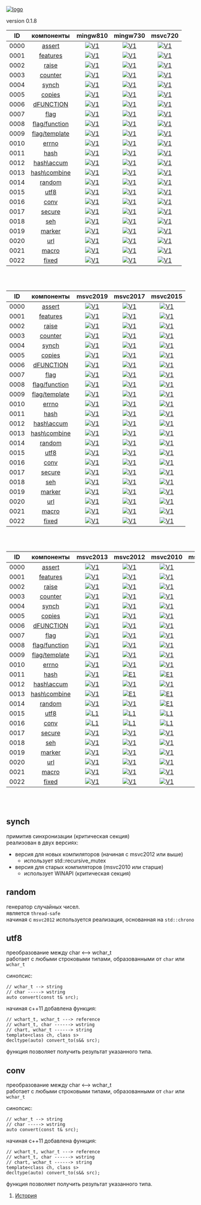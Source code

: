 
[![logo](../logo.png)](../home.md "for developers") 

[L1]: ../images/limited-well.png   "2021y-03m-10d"
[B1]: ../images/limited-bad.png    "2021y-03m-10d"
[F1]: ../images/limited-fail.png   "2021y-03m-10d"

[P1]: ../images/progress.png       "2021y-03m-10d"
[X1]: ../images/failed.png         "2021y-03m-10d"
[V1]: ../images/success.png        "2021y-03m-19d"
[E1]: ../images/nodata.png         "2021y-03m-10d"
[N1]: ../images/na.png             "2021y-03m-10d"

version 0.1.8  

| **ID** | **компоненты**      |  mingw810   |  mingw730   |  msvc720    |  
|:------:|:-------------------:|:-----------:|:-----------:|:-----------:|  
|  0000  | [assert][00]        | [![V1]][00] | [![V1]][00] | [![V1]][00] |  
|  0001  | [features][01]      | [![V1]][01] | [![V1]][01] | [![V1]][01] |  
|  0002  | [raise][02]         | [![V1]][02] | [![V1]][02] | [![V1]][02] |  
|  0003  | [counter][03]       | [![V1]][03] | [![V1]][03] | [![V1]][03] |  
|  0004  | [synch][04]         | [![V1]][04] | [![V1]][04] | [![V1]][04] |  
|  0005  | [copies][05]        | [![V1]][05] | [![V1]][05] | [![V1]][05] |  
|  0006  | [dFUNCTION][06]     | [![V1]][06] | [![V1]][06] | [![V1]][06] |  
|  0007  | [flag][07]          | [![V1]][07] | [![V1]][07] | [![V1]][07] |  
|  0008  | [flag/function][08] | [![V1]][08] | [![V1]][08] | [![V1]][08] |  
|  0009  | [flag/template][09] | [![V1]][09] | [![V1]][09] | [![V1]][09] |  
|  0010  | [errno][10]         | [![V1]][10] | [![V1]][10] | [![V1]][10] |  
|  0011  | [hash][11]          | [![V1]][11] | [![V1]][11] | [![V1]][11] |  
|  0012  | [hash\accum][12]    | [![V1]][12] | [![V1]][12] | [![V1]][12] |  
|  0013  | [hash\combine][13]  | [![V1]][13] | [![V1]][13] | [![V1]][13] |  
|  0014  | [random][14]        | [![V1]][14] | [![V1]][14] | [![V1]][14] |  
|  0015  | [utf8][15]          | [![V1]][15] | [![V1]][15] | [![V1]][15] |  
|  0016  | [conv][16]          | [![V1]][16] | [![V1]][16] | [![V1]][16] |  
|  0017  | [secure][17]        | [![V1]][17] | [![V1]][17] | [![V1]][17] |  
|  0018  | [seh][18]           | [![V1]][18] | [![V1]][18] | [![V1]][18] |  
|  0019  | [marker][19]        | [![V1]][19] | [![V1]][19] | [![V1]][19] |  
|  0020  | [url][20]           | [![V1]][20] | [![V1]][20] | [![V1]][20] |  
|  0021  | [macro][21]         | [![V1]][21] | [![V1]][21] | [![V1]][21] |  
|  0022  | [fixed][22]         | [![V1]][22] | [![V1]][22] | [![V1]][22] |  

<br />
<br />

| **ID** | **компоненты**      |  msvc2019   |  msvc2017   |  msvc2015   |  
|:------:|:-------------------:|:-----------:|:-----------:|:-----------:|  
|  0000  | [assert][00]        | [![V1]][00] | [![V1]][00] | [![V1]][00] |  
|  0001  | [features][01]      | [![V1]][01] | [![V1]][01] | [![V1]][01] |  
|  0002  | [raise][02]         | [![V1]][02] | [![V1]][02] | [![V1]][02] |  
|  0003  | [counter][03]       | [![V1]][03] | [![V1]][03] | [![V1]][03] |  
|  0004  | [synch][04]         | [![V1]][04] | [![V1]][04] | [![V1]][04] |  
|  0005  | [copies][05]        | [![V1]][05] | [![V1]][05] | [![V1]][05] |  
|  0006  | [dFUNCTION][06]     | [![V1]][06] | [![V1]][06] | [![V1]][06] |  
|  0007  | [flag][07]          | [![V1]][07] | [![V1]][07] | [![V1]][07] |  
|  0008  | [flag/function][08] | [![V1]][08] | [![V1]][08] | [![V1]][08] |  
|  0009  | [flag/template][09] | [![V1]][09] | [![V1]][09] | [![V1]][09] |  
|  0010  | [errno][10]         | [![V1]][10] | [![V1]][10] | [![V1]][10] |  
|  0011  | [hash][11]          | [![V1]][11] | [![V1]][11] | [![V1]][11] |  
|  0012  | [hash\accum][12]    | [![V1]][12] | [![V1]][12] | [![V1]][12] |  
|  0013  | [hash\combine][13]  | [![V1]][13] | [![V1]][13] | [![V1]][13] |  
|  0014  | [random][14]        | [![V1]][14] | [![V1]][14] | [![V1]][14] |  
|  0015  | [utf8][15]          | [![V1]][15] | [![V1]][15] | [![V1]][15] |  
|  0016  | [conv][16]          | [![V1]][16] | [![V1]][16] | [![V1]][16] |  
|  0017  | [secure][17]        | [![V1]][17] | [![V1]][17] | [![V1]][17] |  
|  0018  | [seh][18]           | [![V1]][18] | [![V1]][18] | [![V1]][18] |  
|  0019  | [marker][19]        | [![V1]][19] | [![V1]][19] | [![V1]][19] |  
|  0020  | [url][20]           | [![V1]][20] | [![V1]][20] | [![V1]][20] |  
|  0021  | [macro][21]         | [![V1]][21] | [![V1]][21] | [![V1]][21] |  
|  0022  | [fixed][22]         | [![V1]][22] | [![V1]][22] | [![V1]][22] |  

<br />
<br />

| **ID** | **компоненты**      |  msvc2013   |  msvc2012   |  msvc2010   |  msvc2008   |  
|:------:|:-------------------:|:-----------:|:-----------:|:-----------:|:-----------:|  
|  0000  | [assert][00]        | [![V1]][00] | [![V1]][00] | [![V1]][00] | [![V1]][00] |  
|  0001  | [features][01]      | [![V1]][01] | [![V1]][01] | [![V1]][01] | [![V1]][01] |  
|  0002  | [raise][02]         | [![V1]][02] | [![V1]][02] | [![V1]][02] | [![V1]][02] |  
|  0003  | [counter][03]       | [![V1]][03] | [![V1]][03] | [![V1]][03] | [![V1]][03] |  
|  0004  | [synch][04]         | [![V1]][04] | [![V1]][04] | [![V1]][04] | [![V1]][04] |  
|  0005  | [copies][05]        | [![V1]][05] | [![V1]][05] | [![V1]][05] | [![V1]][05] |  
|  0006  | [dFUNCTION][06]     | [![V1]][06] | [![V1]][06] | [![V1]][06] | [![V1]][06] |  
|  0007  | [flag][07]          | [![V1]][07] | [![V1]][07] | [![V1]][07] | [![V1]][07] |  
|  0008  | [flag/function][08] | [![V1]][08] | [![V1]][08] | [![V1]][08] | [![V1]][08] |  
|  0009  | [flag/template][09] | [![V1]][09] | [![V1]][09] | [![V1]][09] | [![V1]][09] |  
|  0010  | [errno][10]         | [![V1]][10] | [![V1]][10] | [![V1]][10] | [![V1]][10] |  
|  0011  | [hash][11]          | [![V1]][11] | [![E1]][11] | [![E1]][11] | [![E1]][11] |  
|  0012  | [hash\accum][12]    | [![V1]][12] | [![V1]][12] | [![V1]][12] | [![V1]][11] |  
|  0013  | [hash\combine][13]  | [![V1]][13] | [![E1]][13] | [![E1]][13] | [![E1]][11] |  
|  0014  | [random][14]        | [![V1]][14] | [![V1]][14] | [![E1]][14] | [![E1]][14] |  
|  0015  | [utf8][15]          | [![L1]][15] | [![L1]][15] | [![L1]][15] | [![L1]][15] |  
|  0016  | [conv][16]          | [![L1]][16] | [![L1]][16] | [![L1]][16] | [![L1]][16] |  
|  0017  | [secure][17]        | [![V1]][17] | [![V1]][17] | [![V1]][17] | [![V1]][17] |  
|  0018  | [seh][18]           | [![V1]][18] | [![V1]][18] | [![V1]][18] | [![V1]][18] |  
|  0019  | [marker][19]        | [![V1]][19] | [![V1]][19] | [![V1]][19] | [![V1]][19] |  
|  0020  | [url][20]           | [![V1]][20] | [![V1]][20] | [![V1]][20] | [![V1]][20] |  
|  0021  | [macro][21]         | [![V1]][21] | [![V1]][21] | [![V1]][21] | [![V1]][20] |  
|  0022  | [fixed][22]         | [![V1]][22] | [![V1]][22] | [![V1]][22] | [![V1]][22] |  

<br />
<br />

[00]: #assert         "подключает assert только в дебаге"  
[01]: #features       "определяет технические возможности компилятора"  
[02]: #raise          "определяет технические возможности компилятора"  
[03]: #counter        "атомарный счетчик"  
[04]: #synch          "примитив синхронизации (критическая секция)"  
[05]: #copies         "позволяет определить количество объектов класса"  
[06]: #dFUNCTION      "макрос раскрывается в текстовое имя функции"  
[07]: #flag           "класс для работы с битовыми флагами (thread-safe)"  
[08]: #flag_function  "набор свободных функций для работы с битовыми флагами"  
[09]: #flag_template  "набор шаблоно-мета-функций для работы с битовыми флагами"  
[10]: #errno          "преобразование LastError в текст"  
[11]: #hash           "рассчитывает хэш любого произвольного объекта"  
[12]: #hash_accum     "умеет аккумулировать хэш составного объекта"  
[13]: #hash_combine   "умеет комбинировать несколько хэшей"  
[14]: #random         "генератор случайных чисел. начиная с msvc2015 - thread-safe"  
[15]: #utf8           "преобразование utf8 <--> wchar_t"  
[16]: #conv           "преобразование char <--> wchar_t"  
[17]: #secure         "шифрование сообщений"  
[18]: #seh            "seh-защита от сбоев"  
[19]: #marker         "маркер позволяет отмечать факт возникновения событий"  
[20]: #url            "web запрос по указанному url"  
[21]: #macro          "магия препроцессора (макросы с переменным количеством аргументом)"  
[22]: #fixed          "types/fixed фиксированные типы данных"  

## synch
примитив синхронизации (критическая секция)  
реализован в двух версиях:   
  - версия для новых компиляторов (начиная с msvc2012 или выше)  
    - использует std::recursive_mutex  
  - версия для старых компиляторов (msvc2010 или старше)  
    - использует WINAPI (критическая секция)  

## random
генератор случайных чисел.  
является `thread-safe`  
начиная с `msvc2012` используется реализация, 
основанная на `std::chrono`  



## utf8
преобразование между char <--> wchar_t  
работает с любыми строковыми типами, образованными от `char` или `wchar_t`

синопсис:
``` 
// wchar_t --> string
// char -----> wstring                          
auto convert(const t& src);
```

начиная с++11 добавлена функция:
```                           
// wchart_t, wchar_t ---> reference
// wchart_t, char ------> wstring
// chart, wchar_t ------> string
template<class ch, class s>
decltype(auto) convert_to(s&& src);
```
функция позволяет получить результат указанного типа.


## conv
преобразование между char <--> wchar_t  
работает с любыми строковыми типами, образованными от `char` или `wchar_t`

синопсис:
``` 
// wchar_t --> string
// char -----> wstring                          
auto convert(const t& src);
```

начиная с++11 добавлена функция:
```                           
// wchart_t, wchar_t ---> reference
// wchart_t, char ------> wstring
// chart, wchar_t ------> string
template<class ch, class s>
decltype(auto) convert_to(s&& src);
```
функция позволяет получить результат указанного типа.




1) [История](../history.md)  


